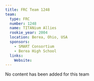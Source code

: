 ```yaml
---
title: FRC Team 1248
team:
  type: FRC
  number: 1248
  name: TITANium Allies
  rookie_year: 2004
  location: Berea, Ohio, USA
  sponsors:
    - SMART Consortium
    - Berea High School
  links:
    Website: 
---
```

No content has been added for this team